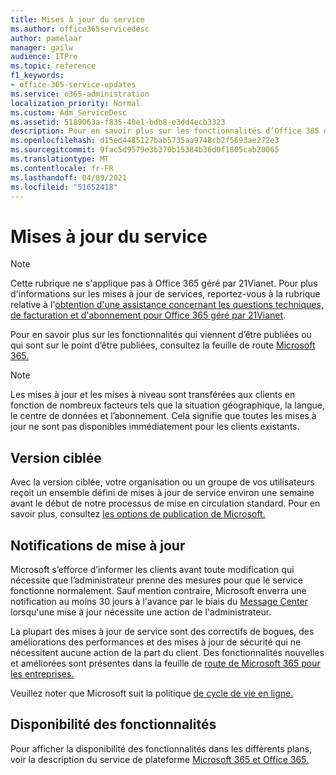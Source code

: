 ```yaml
---
title: Mises à jour du service
ms.author: office365servicedesc
author: pamelaar
manager: gailw
audience: ITPro
ms.topic: reference
f1_keywords:
- office-365-service-updates
ms.service: o365-administration
localization_priority: Normal
ms.custom: Adm_ServiceDesc
ms.assetid: 5189063a-f835-40e1-bdb8-e3dd4ecb3323
description: Pour en savoir plus sur les fonctionnalités d’Office 365 qui viennent d’être publiées ou qui sont sur le point d’être publiées, consultez la feuille de route Microsoft 365.
ms.openlocfilehash: d15ed4485127bab5735aa9748cb2f5693ae272e3
ms.sourcegitcommit: 9fac5d9579e3b370b15384b36d0f1805cab20065
ms.translationtype: MT
ms.contentlocale: fr-FR
ms.lasthandoff: 04/09/2021
ms.locfileid: "51652418"
---
```

# <a name="service-updates"></a>Mises à jour du service

> [!NOTE]
> Cette rubrique ne s'applique pas à Office 365 géré par 21Vianet. Pour plus d'informations sur les mises à jour de services, reportez-vous à la rubrique relative à l'[obtention d'une assistance concernant les questions techniques, de facturation et d'abonnement pour Office 365 géré par 21Vianet](/microsoft-365/admin/contact-support-for-business-products). 
  
Pour en savoir plus sur les fonctionnalités qui viennent d’être publiées ou qui sont sur le point d’être publiées, consultez la feuille de route [Microsoft 365.](https://go.microsoft.com/fwlink/?LinkId=509914)
  
> [!NOTE]
> Les mises à jour et les mises à niveau sont transférées aux clients en fonction de nombreux facteurs tels que la situation géographique, la langue, le centre de données et l’abonnement. Cela signifie que toutes les mises à jour ne sont pas disponibles immédiatement pour les clients existants. 
  
## <a name="targeted-release"></a>Version ciblée

Avec la version ciblée, votre organisation ou un groupe de vos utilisateurs reçoit un ensemble défini de mises à jour de service environ une semaine avant le début de notre processus de mise en circulation standard. Pour en savoir plus, consultez [les options de publication de Microsoft.](/office365/admin/manage/release-options-in-office-365) 
  
## <a name="update-notifications"></a>Notifications de mise à jour

Microsoft s’efforce d’informer les clients avant toute modification qui nécessite que l’administrateur prenne des mesures pour que le service fonctionne normalement. Sauf mention contraire, Microsoft enverra une notification au moins 30 jours à l'avance par le biais du [Message Center](/office365/admin/manage/message-center) lorsqu'une mise à jour nécessite une action de l'administrateur. 
  
La plupart des mises à jour de service sont des correctifs de bogues, des améliorations des performances et des mises à jour de sécurité qui ne nécessitent aucune action de la part du client. Des fonctionnalités nouvelles et améliorées sont présentes dans la feuille de [route de Microsoft 365 pour les entreprises.](https://roadmap.office.com/)
  
Veuillez noter que Microsoft suit la politique [de cycle de vie en ligne.](https://support.microsoft.com/lifecycle#gp/osslpolicy)
  
## <a name="feature-availability"></a>Disponibilité des fonctionnalités

Pour afficher la disponibilité des fonctionnalités dans les différents plans, voir la description du service de plateforme [Microsoft 365 et Office 365.](office-365-platform-service-description.md)
